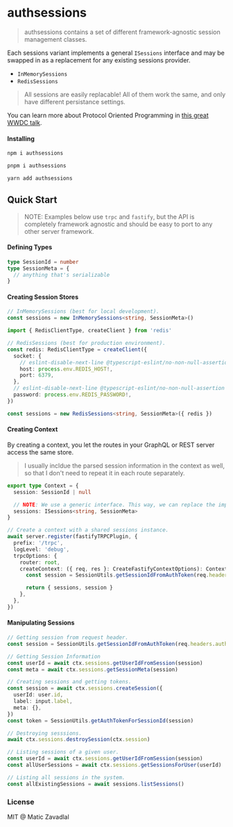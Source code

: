 # authsessions

> authsessions contains a set of different framework-agnostic session management classes.

Each sessions variant implements a general `ISessions` interface and may be swapped in as a replacement for any existing sessions provider.

- `InMemorySessions`
- `RedisSessions`

> All sessions are easily replacable! All of them work the same, and only have different persistance settings.

You can learn more about Protocol Oriented Programming in [this great WWDC talk](https://developer.apple.com/videos/play/wwdc2015/408/).

#### Installing

```sh
npm i authsessions

pnpm i authsessions

yarn add authsessions
```

## Quick Start

> NOTE: Examples below use `trpc` and `fastify`, but the API is completely framework agnostic and should be easy to port to any other server framework.

#### Defining Types

```ts
type SessionId = number
type SessionMeta = {
  // anything that's serializable
}
```

#### Creating Session Stores

```ts
// InMemorySessions (best for local development).
const sessions = new InMemorySessions<string, SessionMeta>()

import { RedisClientType, createClient } from 'redis'

// RedisSessions (best for production environment).
const redis: RedisClientType = createClient({
  socket: {
    // eslint-disable-next-line @typescript-eslint/no-non-null-assertion
    host: process.env.REDIS_HOST!,
    port: 6379,
  },
  // eslint-disable-next-line @typescript-eslint/no-non-null-assertion
  password: process.env.REDIS_PASSWORD!,
})

const sessions = new RedisSessions<string, SessionMeta>({ redis })
```

#### Creating Context

By creating a context, you let the routes in your GraphQL or REST server access the same store.

> I usually incldue the parsed session information in the context as well, so that I don't need to repeat it in each route separately.

```ts
export type Context = {
  session: SessionId | null

  // NOTE: We use a generic interface. This way, we can replace the implementation depending on our needs.
  sessions: ISessions<string, SessionMeta>
}

// Create a context with a shared sessions instance.
await server.register(fastifyTRPCPlugin, {
  prefix: '/trpc',
  logLevel: 'debug',
  trpcOptions: {
    router: root,
    createContext: ({ req, res }: CreateFastifyContextOptions): Context => {
      const session = SessionUtils.getSessionIdFromAuthToken(req.headers.authorization)

      return { sessions, session }
    },
  },
})
```

#### Manipulating Sessions

```ts
// Getting session from request header.
const session = SessionUtils.getSessionIdFromAuthToken(req.headers.authorization)

// Getting Session Information
const userId = await ctx.sessions.getUserIdFromSession(session)
const meta = await ctx.sessions.getSessionMeta(session)

// Creating sessions and getting tokens.
const session = await ctx.sessions.createSession({
  userId: user.id,
  label: input.label,
  meta: {},
})
const token = SessionUtils.getAuthTokenForSessionId(session)

// Destroying sesssions.
await ctx.sessions.destroySession(ctx.session)

// Listing sessions of a given user.
const userId = await ctx.sessions.getUserIdFromSession(session)
const allUserSessions = await ctx.sessions.getSessionsForUser(userId)

// Listing all sessions in the system.
const allExistingSessions = await sessions.listSessions()
```

### License

MIT @ Matic Zavadlal

```

```
